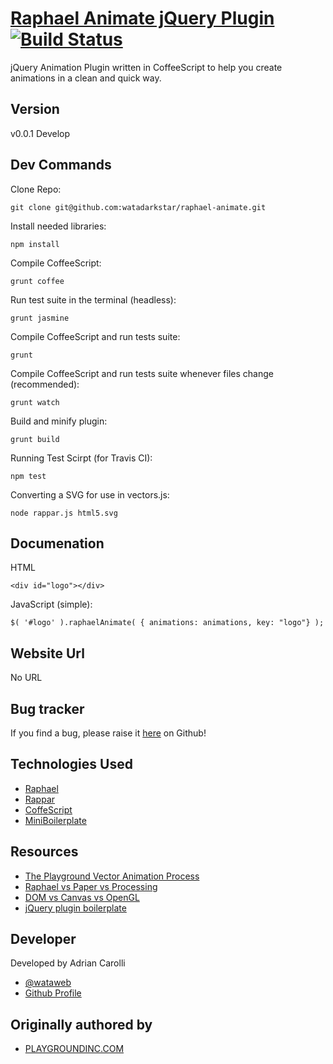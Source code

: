 # [Raphael Animate jQuery Plugin](http://twitter.com/wataweb) [![Build Status](https://secure.travis-ci.org/watadarkstar/raphael-animate.png?branch=master)](http://travis-ci.org/watadarkstar/raphael-animate)

jQuery Animation Plugin written in CoffeeScript to help you create animations in a clean and quick way.

## Version

v0.0.1 Develop

## Dev Commands

Clone Repo:

	git clone git@github.com:watadarkstar/raphael-animate.git

Install needed libraries:

	npm install

Compile CoffeeScript:

	grunt coffee

Run test suite in the terminal (headless):

	grunt jasmine

Compile CoffeeScript and run tests suite:

	grunt

Compile CoffeeScript and run tests suite whenever files change (recommended):

	grunt watch

Build and minify plugin:

	grunt build

Running Test Scirpt (for Travis CI):

	npm test

Converting a SVG for use in vectors.js:

	node rappar.js html5.svg

## Documenation

HTML

	<div id="logo"></div>

JavaScript (simple):

	$( '#logo' ).raphaelAnimate( { animations: animations, key: "logo"} );

## Website Url

No URL

## Bug tracker

If you find a bug, please raise it [here](https://github.com/watadarkstar/raphael-animate/issues) on Github! 

## Technologies Used
+ [Raphael](http://raphaeljs.com/)
+ [Rappar](https://github.com/DmitryBaranovskiy/rappar)
+ [CoffeScript](http://coffeescript.org/)
+ [MiniBoilerplate](http://miniboilerplate.com/)

## Resources
+ [The Playground Vector Animation Process](http://playgroundinc.com/blog/the-playground-vector-animation-process/)
+ [Raphael vs Paper vs Processing](http://coding.smashingmagazine.com/2012/02/22/web-drawing-throwdown-paper-processing-raphael/)
+ [DOM vs Canvas vs OpenGL](http://www.goodboydigital.com/to-dom-or-not-to-dom/)
+ [jQuery plugin boilerplate](http://miniboilerplate.com/)

## Developer

Developed by Adrian Carolli

+ [@wataweb](http://twitter.com/wataweb)
+ [Github Profile](http://github.com/watadarkstar)

## Originally authored by

+ [PLAYGROUNDINC.COM](http://playgroundinc.com/)
